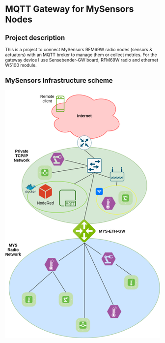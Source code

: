 # MQTT Gateway for MySensors Nodes

## Project description
This is a project to connect MySensors RFM69W radio nodes (sensors & actuators) with an MQTT broker to manage them or collect metrics.
For the gateway device I use Sensebender-GW board, RFM69W radio and ethernet W5100 module.

## MySensors Infrastructure scheme
![Home Infrastructure Diagram](https://raw.githubusercontent.com/ehrnjic/mys-eth-mqtt-gw/main/doc/mys-infrastructure.png)

